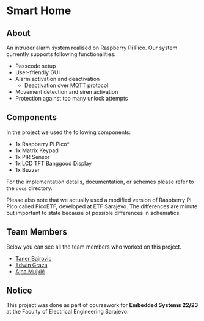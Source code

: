 # Smart Home

## About

An intruder alarm system realised on Raspberry Pi Pico. Our system currently supports following functionalities:

- Passcode setup
- User-friendly GUI
- Alarm activation and deactivation
  - Deactivation over MQTT protocol
- Movement detection and siren activation
- Protection against too many unlock attempts

## Components

In the project we used the following components:
- 1x Raspberry Pi Pico*
- 1x Matrix Keypad
- 1x PIR Sensor
- 1x LCD TFT Banggood Display
- 1x Buzzer

For the implementation details, documentation, or schemes please refer to the `docs` directory. 

Please also note that we actually used a modified version of Raspberry Pi Pico called PicoETF, developed at ETF Sarajevo. The differences are minute but important to state because of possible differences in schematics.

## Team Members

Below you can see all the team members who worked on this project.
- [Taner Bajrovic](mailto:tbajrovic1@etf.unsa.ba)
- [Edwin Graza](mailto:egraza1@etf.unsa.ba)
- [Ajna Mujkić](mailto:amujkic1@etf.unsa.ba)

## Notice
This project was done as part of coursework for **Embedded Systems 22/23** at the Faculty of Electrical Engineering Sarajevo. 


